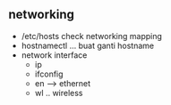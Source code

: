 ## networking
- /etc/hosts check networking mapping
- hostnamectl ... buat ganti hostname
- network interface
    - ip
    - ifconfig
    - en --> ethernet
    - wl .. wireless
    